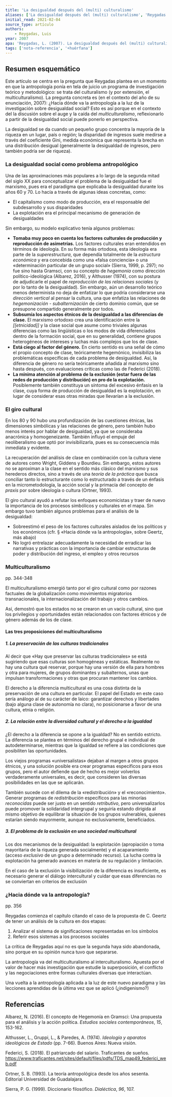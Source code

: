 ```yaml
---
title: 'La desigualdad después del (multi) culturalismo'
aliases: ['La desigualdad después del (multi) culturalismo', 'Reygadas (2007)']
initial_read: 2021-02-04
source_type: artículo
authors: 
    - Reygadas, Luis
year: 2007
apa: 'Reygadas, L. (2007). La desigualdad después del (multi) culturalismo. A dónde va la antropología, 341-364.'
tags: ['nota-referencia', '+huérfana']
---
```

## Resumen esquemático

Este artículo se centra en la pregunta que Reygadas  plantea en un momento en que la antropología ponía en tela de juicio un programa de investigación teórico y metodológico: se trata del culturalismo (y por extensión, el multiculturalismo). La pregunta concreta es (en el contexto del año de su enunciación, 2007): ¿Hacia dónde va la antropología a la luz de la investigación sobre desigualdad social? Esto es así porque en el contexto del la discusión sobre el auge y la caída del *multiculturalismo*, reflexionarlo a partir de la desigualdad social puede ponerlo en perspectiva.

La desigualdad se da cuando un pequeño grupo concentra la mayoría de la riqueza en un lugar, país o región; la disparidad de ingresos suele medirse a través del coeficiente Gini, medida económica que representa la brecha en una distribución desigual (generalmente la desigualdad de ingresos, pero también podría ser de riqueza).

### La desigualdad social como problema antropológico

Una de las aproximaciones más populares a lo largo de la segunda mitad del siglo XX para conceptualizar el problema de la desigualdad fue el marxismo, pues era el paradigma que explicaba la desigualdad durante los años 60 y 70. Lo hacía a través de algunas ideas concretas, como:

- El capitalismo como modo de producción, era el responsable del subdesarrollo y sus disparidades
- La explotación era el principal mecanismo de generación de desigualdades

Sin embargo, su modelo explicativo tenía algunos problemas:

- **Tomaba muy poco en cuenta los factores culturales de producción y reproducción de asimetrías.** Los factores culturales eran entendidos en términos de ideología. En su forma más ortodoxa, esta ideología era parte de la *superestructura*, que dependía totalmente de la *estructura económica* y era concebida como una «falsa conciencia» o una «determinación particular de un grupo social» (Sierra, 1999, p. 297); no fue sino hasta Gramsci, con su concepto de *hegemonía* como dirección político-ideológica (Albarez, 2016), y Althusser (1974), con su postura de adjudicarle el papel de *reproducción de las relaciones sociales* (y por lo tanto de la desigualdad). Sin embargo, aún un desarrollo teórico menos determinista no deja de enfatizar lo que podría considerarse una *dirección vertical* al pensar la cultura, una que enfatiza las relaciones de *hegemonización - subalternización* de cierto dominio común, que se presupone compartido generalmente por todos.
- **Subsumía los aspectos étnicos de la desigualdad a las diferencias de clase.** El marxismo ortodoxo crea una identificación entre la *[[etnicidad]]* y la clase social que asume como triviales algunas diferencias como las lingüísticas o los modos de vida diferenciados dentro de la formación social, que en su generalidad, contiene grupos heterogéneos de intereses y luchas más complejos que los de clase.
- **Está ciego al factor del género.** En cierto sentido es una señal de cómo el propio concepto de clase, teóricamente hegemónico, invisibiliza las problemáticas específicas de cada problema de desigualdad. Así, la diferencia de género no sería teóricamente añadida al marxismo sino hasta después, con evaluaciones críticas como las de Federici (2018).
- **La mínima atención al problema de la exclusión (estar fuera de las redes de producción y distribución) en pro de la explotación.** Posiblemente también constituya un síntoma del excesivo énfasis en la clase, cuya forma de producción de desigualdad es la explotación, en lugar de considerar esas otras miradas que llevarían a la exclusión.

### El giro cultural
En los 80 y 90 hubo una profundización de las cuestiones étnicas, las dimensiones simbólicas y las relaciones de género, pero también hubo menos interés por hablar de desigualdad, ya que se consideraba anacrónica y homogeneizante. También influyó el empuje del neoliberalismo que optó por invisibilizarla, pues es su consecuencia más inmediata y evidente.

La recuperación del análisis de clase en combinación con la cultura viene de autores como Wright, Giddens y Bourdieu. Sin embargo, estos autores no se aproximan a la clase en el sentido más clásico del marxismo y sus herederos directos, sino a través de una *teoría de la práctica* que busca conciliar tanto lo estructurante como lo estructurado a través de un énfasis en la micrometodología, la acción social y la primacía del concepto de *praxis* por sobre ideología o cultura (Ortner, 1993).

El giro cultural ayudó a refutar los enfoques economicistas y traer de nuevo la importancia de los procesos simbólicos y culturales en el mapa. Sin embargo tuvo también algunos problemas para el análisis de la desigualdad:

- Sobreestimó el peso de los factores culturales aislados de los políticos y los económicos (cfr. &sect; «Hacia dónde va la antropología», sobre Geertz, más abajo)
- No logró entrelazar adecuadamente la necesidad de erradicar las narrativas y prácticas con la importancia de cambiar estructuras de poder y distribución del ingreso, el empleo y otros recursos

### Multiculturalismo
pp. 344-348

El multiculturalismo emergió tanto por el giro cultural como por razones factuales de la globalización como movimientos migratorios transnacionales, la internacionalización del trabajo y otros cambios.

Así, demostró que los estados no se crearon en un vacío cultural, sino que los privilegios y oportunidades están relacionados con factores étnicos y de género además de los de clase.

#### Las tres proposiciones del multiculturalismo

##### 1. La preservación de las culturas tradicionales

Al decir que «Hay que preservar las culturas tradicionales» se está sugiriendo que esas culturas son homogéneas y estáticas. Realmente no hay una cultura qué reservar, porque hay una versión de ella para hombres y otra para mujeres, de grupos dominantes y subalternos, unas que impulsan transformaciones y otras que procuran mantener los cambios.

El derecho a la diferencia multicultural es una cosa distinta de la preservación de una cultura en particular. El papel del Estado en este caso sería análogo al de su carácter de laico: garantizar derechos y libertades (bajo alguna clase de autonomía no clara), no posicionarse a favor de una cultura, etnia o religión. 

##### 2. La relación entre la diversidad cultural y el derecho a la igualdad

¿El derecho a la diferencia se opone a la igualdad? No en sentido estricto. La diferencia se plantea en términos del derecho grupal e individual de autodeterminarse, mientras que la igualdad se refiere a las condiciones que posibiliten las oportunidades.

Los viejos programas «universalistas» dejaban al margen a otros grupos étnicos, y una solución posible era crear programas específicos para esos grupos, pero el autor defiende que de hecho es mejor volverlos verdaderamente universales, es decir, que consideren las diversas posibilidades en las que se aplicarán.

También sucede con el dilema de la «redistribución» y el «reconocimiento». Generar programas de *redistribución* específicos para las minorías *reconocidas* puede ser justo en un sentido *retributivo*, pero universalizarlos puede promover la solidaridad intergrupal y seguiría estando dirigida al mismo objetivo de equilibrar la situación de los grupos vulnerables, quienes estarían siendo mayormente, aunque no exclusivamente, beneficiados.

#####  3. El problema de la exclusión en una sociedad multicultural

Los dos mecanismos de la desigualdad: la explotación (apropiación o toma mayoritaria de la riqueza generada socialmente) y el acaparamiento (acceso *exclusivo* de un grupo a determinado recurso). La lucha contra la explotación ha generado avances en materia de su regulación y limitación.

En el caso de la exclusión la visibilización de la diferencia es insuficiente, es necesario generar el diálogo intercultural y cuidar que esas diferencias no se conviertan en criterios de exclusión

### ¿Hacia dónde va la antropología?
pp. 356

Reygadas comienza el capítulo citando el caso de la propuesta de C. Geertz  de tener un análisis de la cultura en dos etapas:

1. Analizar el sistema de significaciones representadas en los símbolos
2. Referir esos sistemas a los procesos sociales

La crítica de Reygadas aquí no es que la segunda haya sido abandonada, sino porque en su opinión nunca tuvo que separarse.

La antropología va del multiculturalismo al interculturalismo. Apuesta por el valor de hacer más investigación que estudie la superposición, el conflicto y las negociaciones entre formas culturales diversas que interactúan.

Una vuelta a la antropología aplicada a la luz de este nuevo paradigma y las lecciones aprendidas de la última vez que se aplicó (¿indigenismo?)

## Referencias

Albarez, N. (2016). El concepto de Hegemonía en Gramsci: Una propuesta para el análisis y la acción política. *Estudios sociales contemporáneos*, *15*, 153-162.

Althusser, L., Gruppi, L., & Paredes, A. (1974). *Ideología y aparatos ideológicos de Estado* (pp. 7-66). Buenos Aires: Nueva visión.

Federici, S. (2018). El patriarcado del salario. Traficantes de sueños. <https://www.traficantes.net/sites/default/files/pdfs/TDS_map49_federici_web.pdf>

Ortner, S. B. (1993). La teoría antropológica desde los años sesenta. Editorial Universidad de Guadalajara.

Sierra, P. G. (1999). Diccionario filosófico. *Dialéctica*, *96*, 107.
